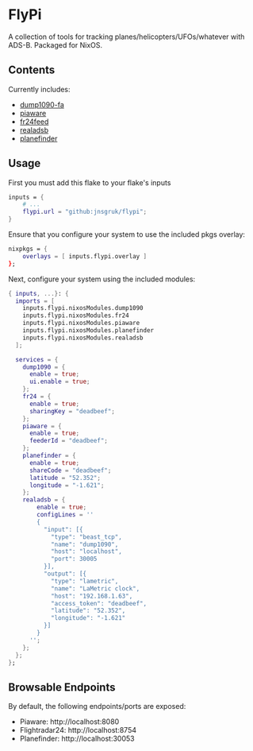 # FlyPi

A collection of tools for tracking planes/helicopters/UFOs/whatever with ADS-B. Packaged for NixOS.

## Contents

Currently includes:

- [dump1090-fa](https://github.com/flightaware/dump1090)
- [piaware](https://github.com/flightaware/piaware)
- [fr24feed](https://www.flightradar24.com/share-your-data)
- [realadsb](https://www.realadsb.com/)
- [planefinder](https://planefinder.net/sharing/client)

## Usage

First you must add this flake to your flake's inputs

```nix
inputs = {
    # ...
    flypi.url = "github:jnsgruk/flypi";
}
```

Ensure that you configure your system to use the included pkgs overlay:

```nix
nixpkgs = {
    overlays = [ inputs.flypi.overlay ]
};
```

Next, configure your system using the included modules:

```nix
{ inputs, ...}: {
  imports = [
    inputs.flypi.nixosModules.dump1090
    inputs.flypi.nixosModules.fr24
    inputs.flypi.nixosModules.piaware
    inputs.flypi.nixosModules.planefinder
    inputs.flypi.nixosModules.realadsb
  ];

  services = {
    dump1090 = {
      enable = true;
      ui.enable = true;
    };
    fr24 = {
      enable = true;
      sharingKey = "deadbeef";
    };
    piaware = {
      enable = true;
      feederId = "deadbeef";
    };
    planefinder = {
      enable = true;
      shareCode = "deadbeef";
      latitude = "52.352";
      longitude = "-1.621";
    };
    realadsb = {
        enable = true;
        configLines = ''
        {
          "input": [{
            "type": "beast_tcp",
            "name": "dump1090",
            "host": "localhost",
            "port": 30005
          }],
          "output": [{
            "type": "lametric",
            "name": "LaMetric clock",
            "host": "192.168.1.63",
            "access_token": "deadbeef",
            "latitude": "52.352",
            "longitude": "-1.621"
          }]
        }
      '';
    };
  };
};
```

## Browsable Endpoints

By default, the following endpoints/ports are exposed:

- Piaware: http://localhost:8080
- Flightradar24: http://localhost:8754
- Planefinder: http://localhost:30053
